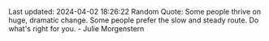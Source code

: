 Last updated: 2024-04-02 18:26:22
Random Quote: Some people thrive on huge, dramatic change. Some people prefer the slow and steady route. Do what's right for you. - Julie Morgenstern